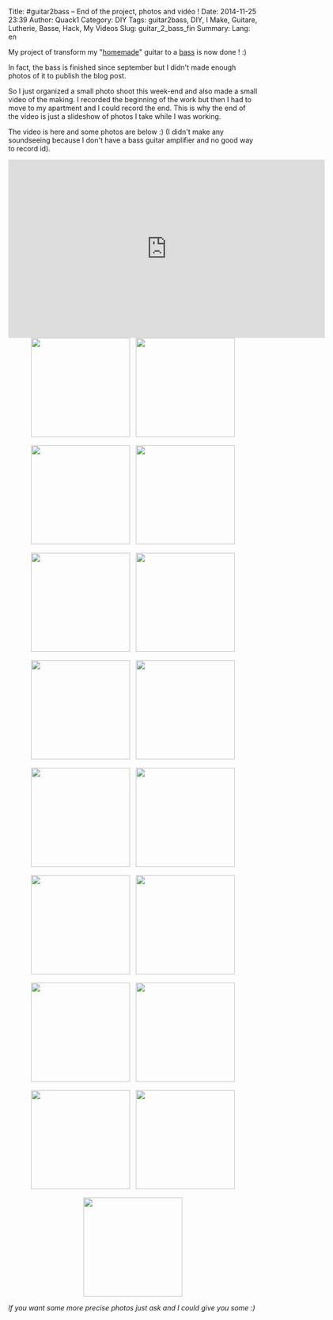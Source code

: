 Title: &#35;guitar2bass – End of the project, photos and vidéo !
Date: 2014-11-25 23:39
Author: Quack1
Category: DIY
Tags: guitar2bass, DIY, I Make, Guitare, Lutherie, Basse, Hack, My Videos
Slug: guitar_2_bass_fin
Summary: 
Lang: en

My project of transform my "[homemade]({filename}/homemade_guitar.md)" guitar to a [bass](/tag/guitar2bass.html) is now done ! :)

In fact, the bass is finished since september but I didn't made enough photos of it to publish the blog post.

So I just organized a small photo shoot this week-end and also made a small video of the making. I recorded the beginning of the work but then I had to move to my apartment and I could record the end. This is why the end of the video is just a slideshow of photos I take while I was working.

The video is here and some photos are below :) (I didn't make any soundseeing because I don't have a bass guitar amplifier and no good way to record id).

<iframe width="640" height="360" src="https://www.youtube-nocookie.com/embed/VBy0HWLBOss" frameborder="0" allowfullscreen></iframe>

<div align="center"><a href="/upload/guitar2bass_fin_20140722_213445.jpg"><img src="/upload/guitar2bass_fin_20140722_213445.jpg" align="center" width="200px" /></a> &nbsp; <a href="/upload/guitar2bass_fin_20140830_163944.jpg"><img src="/upload/guitar2bass_fin_20140830_163944.jpg" align="center" width="200px" /></a></div>
&nbsp;
<div align="center"><a href="/upload/guitar2bass_fin_20140722_213511.jpg"><img src="/upload/guitar2bass_fin_20140722_213511.jpg" align="center" width="200px" /></a> &nbsp; <a href="/upload/guitar2bass_fin_20140902_064404.jpg"><img src="/upload/guitar2bass_fin_20140902_064404.jpg" align="center" width="200px" /></a></div>
&nbsp;
<div align="center"><a href="/upload/guitar2bass_fin_20140809_172733.jpg"><img src="/upload/guitar2bass_fin_20140809_172733.jpg" align="center" width="200px" /></a> &nbsp; <a href="/upload/guitar2bass_fin_20141123_160451.jpg"><img src="/upload/guitar2bass_fin_20141123_160451.jpg" align="center" width="200px" /></a></div>
&nbsp;
<div align="center"><a href="/upload/guitar2bass_fin_20140809_182648.jpg"><img src="/upload/guitar2bass_fin_20140809_182648.jpg" align="center" width="200px" /></a> &nbsp; <a href="/upload/guitar2bass_fin_20141123_160521.jpg"><img src="/upload/guitar2bass_fin_20141123_160521.jpg" align="center" width="200px" /></a></div>
&nbsp;
<div align="center"><a href="/upload/guitar2bass_fin_20140809_233721.jpg"><img src="/upload/guitar2bass_fin_20140809_233721.jpg" align="center" width="200px" /></a> &nbsp; <a href="/upload/guitar2bass_fin_20141123_160538.jpg"><img src="/upload/guitar2bass_fin_20141123_160538.jpg" align="center" width="200px" /></a></div>
&nbsp;
<div align="center"><a href="/upload/guitar2bass_fin_20140817_144418.jpg"><img src="/upload/guitar2bass_fin_20140817_144418.jpg" align="center" width="200px" /></a> &nbsp; <a href="/upload/guitar2bass_fin_20141123_160545.jpg"><img src="/upload/guitar2bass_fin_20141123_160545.jpg" align="center" width="200px" /></a></div>
&nbsp;
<div align="center"><a href="/upload/guitar2bass_fin_20140819_231857.jpg"><img src="/upload/guitar2bass_fin_20140819_231857.jpg" align="center" width="200px" /></a> &nbsp; <a href="/upload/guitar2bass_fin_20141123_160956.jpg"><img src="/upload/guitar2bass_fin_20141123_160956.jpg" align="center" width="200px" /></a></div>
&nbsp;
<div align="center"><a href="/upload/guitar2bass_fin_20140829_203839.jpg"><img src="/upload/guitar2bass_fin_20140829_203839.jpg" align="center" width="200px" /></a> &nbsp; <a href="/upload/guitar2bass_fin_20141123_161050.jpg"><img src="/upload/guitar2bass_fin_20141123_161050.jpg" align="center" width="200px" /></a></div>
&nbsp;
<div align="center"><a href="/upload/guitar2bass_fin_20140830_151716.jpg"><img src="/upload/guitar2bass_fin_20140830_151716.jpg" align="center" width="200px" /></a></div>

_If you want some more precise photos just ask and I could give you some :)_
